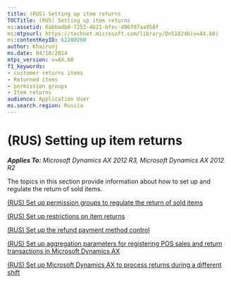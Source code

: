 ```yaml
---
title: (RUS) Setting up item returns
TOCTitle: (RUS) Setting up item returns
ms:assetid: 6abbadb8-7253-4b21-bfec-d96f07aa958f
ms:mtpsurl: https://technet.microsoft.com/library/Dn518246(v=AX.60)
ms:contentKeyID: 62200268
author: Khairunj
ms.date: 04/18/2014
mtps_version: v=AX.60
f1_keywords:
- customer returns items
- Returned items
- permission groups
- Item returns
audience: Application User
ms.search.region: Russia
---
```


# (RUS) Setting up item returns 


_**Applies To:** Microsoft Dynamics AX 2012 R3, Microsoft Dynamics AX 2012 R2_

The topics in this section provide information about how to set up and regulate the return of sold items.

[(RUS) Set up permission groups to regulate the return of sold items](rus-set-up-permission-groups-to-regulate-the-return-of-sold-items.md)

[(RUS) Set up restrictions on item returns](rus-set-up-restrictions-on-item-returns.md)

[(RUS) Set up the refund payment method control](rus-set-up-the-refund-payment-method-control.md)

[(RUS) Set up aggregation parameters for registering POS sales and return transactions in Microsoft Dynamics AX](rus-set-up-aggregation-parameters-for-registering-pos-sales-and-return-transactions-in-microsoft-dynamics-ax.md)

[(RUS) Set up Microsoft Dynamics AX to process returns during a different shift](rus-set-up-microsoft-dynamics-ax-to-process-returns-during-a-different-shift.md)

  


